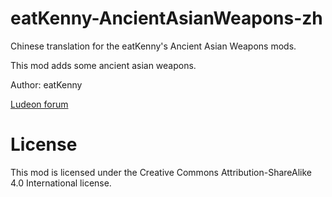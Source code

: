 # eatKenny-AncientAsianWeapons-zh
Chinese translation for the eatKenny's Ancient Asian Weapons mods.

This mod adds some ancient asian weapons.

Author: eatKenny

[Ludeon forum](https://ludeon.com/forums/index.php?topic=26723.0)

# License
This mod is licensed under the Creative Commons Attribution-ShareAlike 4.0 International license.
